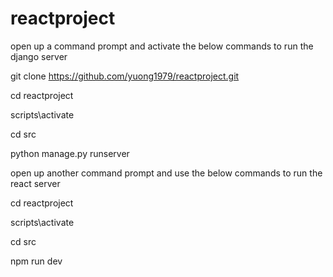 # reactproject

open up a command prompt and activate the below commands to run the django server

git clone https://github.com/yuong1979/reactproject.git

cd reactproject

scripts\activate

cd src

python manage.py runserver



open up another command prompt and use the below commands to run the react server

cd reactproject

scripts\activate

cd src

npm run dev
